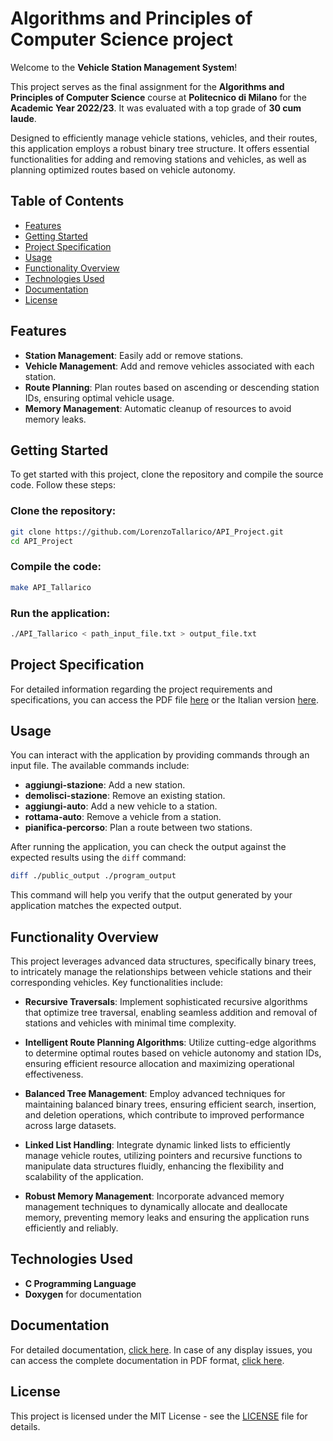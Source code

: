 # Algorithms and Principles of Computer Science project

Welcome to the **Vehicle Station Management System**!

This project serves as the final assignment for the **Algorithms and Principles of Computer Science** course at **Politecnico di Milano** for the **Academic Year 2022/23**. It was evaluated with a top grade of **30 cum laude**.

Designed to efficiently manage vehicle stations, vehicles, and their routes, this application employs a robust binary tree structure. It offers essential functionalities for adding and removing stations and vehicles, as well as planning optimized routes based on vehicle autonomy.

## Table of Contents
- [Features](#features)
- [Getting Started](#getting-started)
- [Project Specification](#project-specification)
- [Usage](#usage)
- [Functionality Overview](#functionality-overview)
- [Technologies Used](#technologies-used)
- [Documentation](#documentation)
- [License](#license)

## Features
- **Station Management**: Easily add or remove stations.
- **Vehicle Management**: Add and remove vehicles associated with each station.
- **Route Planning**: Plan routes based on ascending or descending station IDs, ensuring optimal vehicle usage.
- **Memory Management**: Automatic cleanup of resources to avoid memory leaks.

## Getting Started
To get started with this project, clone the repository and compile the source code. Follow these steps:

### Clone the repository:
```bash
git clone https://github.com/LorenzoTallarico/API_Project.git
cd API_Project
```

### Compile the code:
```bash
make API_Tallarico
```
### Run the application:
```bash
./API_Tallarico < path_input_file.txt > output_file.txt
```
## Project Specification

For detailed information regarding the project requirements and specifications, you can access the PDF file [here](./Instructions_ENG.pdf) or the Italian version [here](./Instructions_ITA.pdf).

## Usage
You can interact with the application by providing commands through an input file. The available commands include:

- **aggiungi-stazione**: Add a new station.
- **demolisci-stazione**: Remove an existing station.
- **aggiungi-auto**: Add a new vehicle to a station.
- **rottama-auto**: Remove a vehicle from a station.
- **pianifica-percorso**: Plan a route between two stations.

After running the application, you can check the output against the expected results using the `diff` command:
```bash
diff ./public_output ./program_output
```
This command will help you verify that the output generated by your application matches the expected output.

## Functionality Overview
This project leverages advanced data structures, specifically binary trees, to intricately manage the relationships between vehicle stations and their corresponding vehicles. Key functionalities include:

- **Recursive Traversals**: Implement sophisticated recursive algorithms that optimize tree traversal, enabling seamless addition and removal of stations and vehicles with minimal time complexity.

- **Intelligent Route Planning Algorithms**: Utilize cutting-edge algorithms to determine optimal routes based on vehicle autonomy and station IDs, ensuring efficient resource allocation and maximizing operational effectiveness.

- **Balanced Tree Management**: Employ advanced techniques for maintaining balanced binary trees, ensuring efficient search, insertion, and deletion operations, which contribute to improved performance across large datasets.

- **Linked List Handling**: Integrate dynamic linked lists to efficiently manage vehicle routes, utilizing pointers and recursive functions to manipulate data structures fluidly, enhancing the flexibility and scalability of the application.

- **Robust Memory Management**: Incorporate advanced memory management techniques to dynamically allocate and deallocate memory, preventing memory leaks and ensuring the application runs efficiently and reliably.

## Technologies Used
- **C Programming Language**
- **Doxygen** for documentation

## Documentation
For detailed documentation, [click here](https://lorenzotallarico.github.io/API_Project/Doc/index.html).
In case of any display issues, you can access the complete documentation in PDF format, [click here](CompleteDocumentation.pdf).

## License
This project is licensed under the MIT License - see the [LICENSE](LICENSE) file for details.
